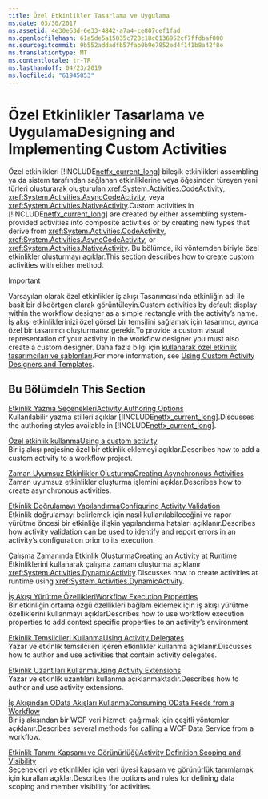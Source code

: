 ```yaml
---
title: Özel Etkinlikler Tasarlama ve Uygulama
ms.date: 03/30/2017
ms.assetid: 4e30e63d-6e33-4842-a7a4-ce807cef1fad
ms.openlocfilehash: 61a5de5a15835c728c18c0136952cf7ffdbaf000
ms.sourcegitcommit: 9b552addadfb57fab0b9e7852ed4f1f1b8a42f8e
ms.translationtype: MT
ms.contentlocale: tr-TR
ms.lasthandoff: 04/23/2019
ms.locfileid: "61945853"
---
```

# <a name="designing-and-implementing-custom-activities"></a><span data-ttu-id="22809-102">Özel Etkinlikler Tasarlama ve Uygulama</span><span class="sxs-lookup"><span data-stu-id="22809-102">Designing and Implementing Custom Activities</span></span>
<span data-ttu-id="22809-103">Özel etkinlikleri [!INCLUDE[netfx_current_long](../../../includes/netfx-current-long-md.md)] bileşik etkinlikleri assembling ya da sistem tarafından sağlanan etkinliklerine veya öğesinden türeyen yeni türleri oluşturarak oluşturulan <xref:System.Activities.CodeActivity>, <xref:System.Activities.AsyncCodeActivity>, veya <xref:System.Activities.NativeActivity>.</span><span class="sxs-lookup"><span data-stu-id="22809-103">Custom activities in [!INCLUDE[netfx_current_long](../../../includes/netfx-current-long-md.md)] are created by either assembling system-provided activities into composite activities or by creating new types that derive from <xref:System.Activities.CodeActivity>, <xref:System.Activities.AsyncCodeActivity>, or <xref:System.Activities.NativeActivity>.</span></span> <span data-ttu-id="22809-104">Bu bölümde, iki yöntemden biriyle özel etkinlikler oluşturmayı açıklar.</span><span class="sxs-lookup"><span data-stu-id="22809-104">This section describes how to create custom activities with either method.</span></span>  
  
> [!IMPORTANT]
>  <span data-ttu-id="22809-105">Varsayılan olarak özel etkinlikler iş akışı Tasarımcısı'nda etkinliğin adı ile basit bir dikdörtgen olarak görüntüleyin.</span><span class="sxs-lookup"><span data-stu-id="22809-105">Custom activities by default display within the workflow designer as a simple rectangle with the activity’s name.</span></span> <span data-ttu-id="22809-106">İş akışı etkinliklerinizi özel görsel bir temsilini sağlamak için tasarımcı, ayrıca özel bir tasarımcı oluşturmanız gerekir.</span><span class="sxs-lookup"><span data-stu-id="22809-106">To provide a custom visual representation of your activity in the workflow designer you must also create a custom designer.</span></span> <span data-ttu-id="22809-107">Daha fazla bilgi için [kullanarak özel etkinlik tasarımcıları ve şablonları](using-custom-activity-designers-and-templates.md).</span><span class="sxs-lookup"><span data-stu-id="22809-107">For more information, see [Using Custom Activity Designers and Templates](using-custom-activity-designers-and-templates.md).</span></span>  
  
## <a name="in-this-section"></a><span data-ttu-id="22809-108">Bu Bölümde</span><span class="sxs-lookup"><span data-stu-id="22809-108">In This Section</span></span>  
 [<span data-ttu-id="22809-109">Etkinlik Yazma Seçenekleri</span><span class="sxs-lookup"><span data-stu-id="22809-109">Activity Authoring Options</span></span>](activity-authoring-options-in-wf.md)  
 <span data-ttu-id="22809-110">Kullanılabilir yazma stilleri açıklar [!INCLUDE[netfx_current_long](../../../includes/netfx-current-long-md.md)].</span><span class="sxs-lookup"><span data-stu-id="22809-110">Discusses the authoring styles available in [!INCLUDE[netfx_current_long](../../../includes/netfx-current-long-md.md)].</span></span>  
  
 [<span data-ttu-id="22809-111">Özel etkinlik kullanma</span><span class="sxs-lookup"><span data-stu-id="22809-111">Using a custom activity</span></span>](using-a-custom-activity.md)  
 <span data-ttu-id="22809-112">Bir iş akışı projesine özel bir etkinlik eklemeyi açıklar.</span><span class="sxs-lookup"><span data-stu-id="22809-112">Describes how to add a custom activity to a workflow project.</span></span>  
  
  [<span data-ttu-id="22809-113">Zaman Uyumsuz Etkinlikler Oluşturma</span><span class="sxs-lookup"><span data-stu-id="22809-113">Creating Asynchronous Activities</span></span>](creating-asynchronous-activities-in-wf.md)  
 <span data-ttu-id="22809-114">Zaman uyumsuz etkinlikler oluşturma işlemini açıklar.</span><span class="sxs-lookup"><span data-stu-id="22809-114">Describes how to create asynchronous activities.</span></span>  
  
 [<span data-ttu-id="22809-115">Etkinlik Doğrulamayı Yapılandırma</span><span class="sxs-lookup"><span data-stu-id="22809-115">Configuring Activity Validation</span></span>](configuring-activity-validation.md)  
 <span data-ttu-id="22809-116">Etkinlik doğrulamayı belirlemek için nasıl kullanılabileceğini ve rapor yürütme öncesi bir etkinliğe ilişkin yapılandırma hataları açıklanır.</span><span class="sxs-lookup"><span data-stu-id="22809-116">Describes how activity validation can be used to identify and report errors in an activity’s configuration prior to its execution.</span></span>  
  
 [<span data-ttu-id="22809-117">Çalışma Zamanında Etkinlik Oluşturma</span><span class="sxs-lookup"><span data-stu-id="22809-117">Creating an Activity at Runtime</span></span>](creating-an-activity-at-runtime-with-dynamicactivity.md)  
 <span data-ttu-id="22809-118">Etkinliklerini kullanarak çalışma zamanı oluşturma açıklanır <xref:System.Activities.DynamicActivity>.</span><span class="sxs-lookup"><span data-stu-id="22809-118">Discusses how to create activities at runtime using <xref:System.Activities.DynamicActivity>.</span></span>  
  
 [<span data-ttu-id="22809-119">İş Akışı Yürütme Özellikleri</span><span class="sxs-lookup"><span data-stu-id="22809-119">Workflow Execution Properties</span></span>](workflow-execution-properties.md)  
 <span data-ttu-id="22809-120">Bir etkinliğin ortama özgü özellikleri bağlam eklemek için iş akışı yürütme özelliklerini kullanmayı açıklar</span><span class="sxs-lookup"><span data-stu-id="22809-120">Describes how to use workflow execution properties to add context specific properties to an activity’s environment</span></span>  
  
 [<span data-ttu-id="22809-121">Etkinlik Temsilcileri Kullanma</span><span class="sxs-lookup"><span data-stu-id="22809-121">Using Activity Delegates</span></span>](using-activity-delegates.md)  
 <span data-ttu-id="22809-122">Yazar ve etkinlik temsilcileri içeren etkinlikler kullanma açıklanır.</span><span class="sxs-lookup"><span data-stu-id="22809-122">Discusses how to author and use activities that contain activity delegates.</span></span>
  
 [<span data-ttu-id="22809-123">Etkinlik Uzantıları Kullanma</span><span class="sxs-lookup"><span data-stu-id="22809-123">Using Activity Extensions</span></span>](using-activity-extensions.md)  
 <span data-ttu-id="22809-124">Yazar ve etkinlik uzantıları kullanma açıklanmaktadır.</span><span class="sxs-lookup"><span data-stu-id="22809-124">Describes how to author and use activity extensions.</span></span>  
  
 [<span data-ttu-id="22809-125">İş Akışından OData Akışları Kullanma</span><span class="sxs-lookup"><span data-stu-id="22809-125">Consuming OData Feeds from a Workflow</span></span>](consuming-odata-feeds-from-a-workflow.md)  
 <span data-ttu-id="22809-126">Bir iş akışından bir WCF veri hizmeti çağırmak için çeşitli yöntemler açıklanır.</span><span class="sxs-lookup"><span data-stu-id="22809-126">Describes several methods for calling a WCF Data Service from a workflow.</span></span>  
  
 [<span data-ttu-id="22809-127">Etkinlik Tanımı Kapsamı ve Görünürlüğü</span><span class="sxs-lookup"><span data-stu-id="22809-127">Activity Definition Scoping and Visibility</span></span>](activity-definition-scoping-and-visibility.md)  
 <span data-ttu-id="22809-128">Seçenekleri ve etkinlikler için veri üyesi kapsam ve görünürlük tanımlamak için kuralları açıklar.</span><span class="sxs-lookup"><span data-stu-id="22809-128">Describes the options and rules for defining data scoping and member visibility for activities.</span></span>
